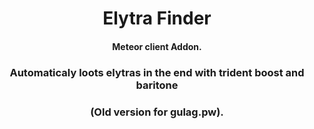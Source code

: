 <h1 align="center">Elytra Finder</h1>
<h4 align="center">Meteor client Addon.</h4>

<h3 align="center">Automaticaly loots elytras in the end with trident boost and baritone</h3>
<h3 align="center">(Old version for gulag.pw).</h3>

